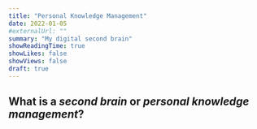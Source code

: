 ```yaml
---
title: "Personal Knowledge Management"
date: 2022-01-05
#externalUrl: ""
summary: "My digital second brain"
showReadingTime: true
showLikes: false
showViews: false
draft: true
---
```


## What is a _second brain_ or _personal knowledge management_?
